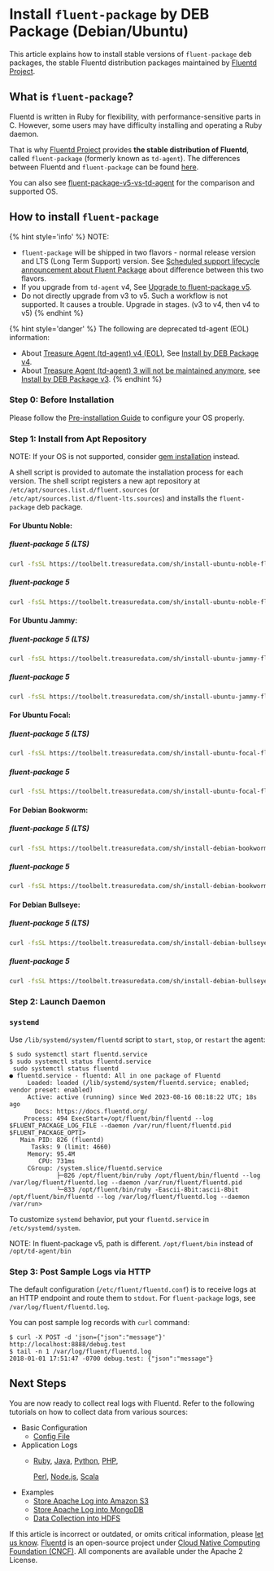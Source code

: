 # Install `fluent-package` by DEB Package \(Debian/Ubuntu\)

This article explains how to install stable versions of `fluent-package` deb packages, the stable Fluentd distribution packages maintained by [Fluentd Project](https://www.fluentd.org/).

## What is `fluent-package`?

Fluentd is written in Ruby for flexibility, with performance-sensitive parts in C. However, some users may have difficulty installing and operating a Ruby daemon.

That is why [Fluentd Project](https://www.fluentd.org/) provides **the stable distribution of Fluentd**, called `fluent-package` (formerly known as `td-agent`). The differences between Fluentd and `fluent-package` can be found [here](https://www.fluentd.org/faqs).

You can also see [fluent-package-v5-vs-td-agent](../quickstart/fluent-package-v5-vs-td-agent.md) for the comparison and supported OS.

## How to install `fluent-package`

{% hint style='info' %}
NOTE:

* `fluent-package` will be shipped in two flavors - normal release version and LTS (Long Term Support) version. See [Scheduled support lifecycle announcement about Fluent Package](https://www.fluentd.org/blog/fluent-package-scheduled-lifecycle) about difference between this two flavors.
* If you upgrade from `td-agent` v4, See [Upgrade to fluent-package v5](https://www.fluentd.org/blog/upgrade-td-agent-v4-to-v5).
* Do not directly upgrade from v3 to v5. Such a workflow is not supported. It causes a trouble. Upgrade in stages. (v3 to v4, then v4 to v5)
{% endhint %}

{% hint style='danger' %}
The following are deprecated td-agent (EOL) information:

* About [Treasure Agent (td-agent) v4 (EOL)](https://www.fluentd.org/blog/schedule-for-td-agent-4-eol), See [Install by DEB Package v4](install-by-deb-td-agent-v4.md).
* About [Treasure Agent (td-agent) 3 will not be maintained anymore](https://www.fluentd.org/blog/schedule-for-td-agent-3-eol), see [Install by DEB Package  v3](install-by-deb-td-agent-v3.md).
{% endhint %}

### Step 0: Before Installation

Please follow the [Pre-installation Guide](before-install.md) to configure your OS properly.

### Step 1: Install from Apt Repository

NOTE: If your OS is not supported, consider [gem installation](install-by-gem.md) instead.

A shell script is provided to automate the installation process for each version. The shell script registers a new apt repository at `/etc/apt/sources.list.d/fluent.sources` (or `/etc/apt/sources.list.d/fluent-lts.sources`) and installs the `fluent-package` deb package.

#### For Ubuntu Noble:

##### fluent-package 5 (LTS)

```bash
curl -fsSL https://toolbelt.treasuredata.com/sh/install-ubuntu-noble-fluent-package5-lts.sh | sh
```

##### fluent-package 5

```bash
curl -fsSL https://toolbelt.treasuredata.com/sh/install-ubuntu-noble-fluent-package5.sh | sh
```

#### For Ubuntu Jammy:

##### fluent-package 5 (LTS)

```bash
curl -fsSL https://toolbelt.treasuredata.com/sh/install-ubuntu-jammy-fluent-package5-lts.sh | sh
```

##### fluent-package 5

```bash
curl -fsSL https://toolbelt.treasuredata.com/sh/install-ubuntu-jammy-fluent-package5.sh | sh
```

#### For Ubuntu Focal:

##### fluent-package 5 (LTS)

```bash
curl -fsSL https://toolbelt.treasuredata.com/sh/install-ubuntu-focal-fluent-package5-lts.sh | sh
```

##### fluent-package 5

```bash
curl -fsSL https://toolbelt.treasuredata.com/sh/install-ubuntu-focal-fluent-package5.sh | sh
```

#### For Debian Bookworm:

##### fluent-package 5 (LTS)

```bash
curl -fsSL https://toolbelt.treasuredata.com/sh/install-debian-bookworm-fluent-package5-lts.sh | sh
```

##### fluent-package 5

```bash
curl -fsSL https://toolbelt.treasuredata.com/sh/install-debian-bookworm-fluent-package5.sh | sh
```

#### For Debian Bullseye:

##### fluent-package 5 (LTS)

```bash
curl -fsSL https://toolbelt.treasuredata.com/sh/install-debian-bullseye-fluent-package5-lts.sh | sh
```

##### fluent-package 5

```bash
curl -fsSL https://toolbelt.treasuredata.com/sh/install-debian-bullseye-fluent-package5.sh | sh
```

### Step 2: Launch Daemon

### `systemd`

Use `/lib/systemd/system/fluentd` script to `start`, `stop`, or `restart` the agent:

```text
$ sudo systemctl start fluentd.service
$ sudo systemctl status fluentd.service
 sudo systemctl status fluentd
● fluentd.service - fluentd: All in one package of Fluentd
     Loaded: loaded (/lib/systemd/system/fluentd.service; enabled; vendor preset: enabled)
     Active: active (running) since Wed 2023-08-16 08:18:22 UTC; 18s ago
       Docs: https://docs.fluentd.org/
    Process: 494 ExecStart=/opt/fluent/bin/fluentd --log $FLUENT_PACKAGE_LOG_FILE --daemon /var/run/fluent/fluentd.pid $FLUENT_PACKAGE_OPTI>
   Main PID: 826 (fluentd)
      Tasks: 9 (limit: 4660)
     Memory: 95.4M
        CPU: 731ms
     CGroup: /system.slice/fluentd.service
             ├─826 /opt/fluent/bin/ruby /opt/fluent/bin/fluentd --log /var/log/fluent/fluentd.log --daemon /var/run/fluent/fluentd.pid
             └─833 /opt/fluent/bin/ruby -Eascii-8bit:ascii-8bit /opt/fluent/bin/fluentd --log /var/log/fluent/fluentd.log --daemon /var/run>
```

To customize `systemd` behavior, put your `fluentd.service` in `/etc/systemd/system`.

NOTE: In fluent-package v5, path is different. `/opt/fluent/bin` instead of `/opt/td-agent/bin`

### Step 3: Post Sample Logs via HTTP

The default configuration \(`/etc/fluent/fluentd.conf`\) is to receive logs at an HTTP endpoint and route them to `stdout`. For `fluent-package` logs, see `/var/log/fluent/fluentd.log`.

You can post sample log records with `curl` command:

```text
$ curl -X POST -d 'json={"json":"message"}' http://localhost:8888/debug.test
$ tail -n 1 /var/log/fluent/fluentd.log
2018-01-01 17:51:47 -0700 debug.test: {"json":"message"}
```

## Next Steps

You are now ready to collect real logs with Fluentd. Refer to the following tutorials on how to collect data from various sources:

* Basic Configuration
  * [Config File](../configuration/config-file.md)
* Application Logs
  * [Ruby](../language-bindings/ruby.md), [Java](../language-bindings/java.md), [Python](../language-bindings/python.md), [PHP](../language-bindings/php.md),

    [Perl](../language-bindings/perl.md), [Node.js](../language-bindings/nodejs.md), [Scala](../language-bindings/scala.md)
* Examples
  * [Store Apache Log into Amazon S3](../how-to-guides/apache-to-s3.md)
  * [Store Apache Log into MongoDB](../how-to-guides/apache-to-mongodb.md)
  * [Data Collection into HDFS](../how-to-guides/http-to-hdfs.md)

If this article is incorrect or outdated, or omits critical information, please [let us know](https://github.com/fluent/fluentd-docs-gitbook/issues?state=open). [Fluentd](http://www.fluentd.org/) is an open-source project under [Cloud Native Computing Foundation \(CNCF\)](https://cncf.io/). All components are available under the Apache 2 License.
